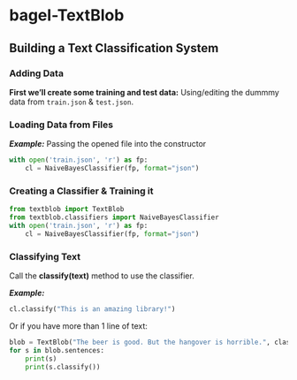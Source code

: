 # bagel-TextBlob

## Building a Text Classification System

### Adding Data

**First we’ll create some training and test data:**
Using/editing the dummmy data from `train.json` & `test.json`.

### Loading Data from Files

***Example:*** Passing the opened file into the constructor

```py
with open('train.json', 'r') as fp:
    cl = NaiveBayesClassifier(fp, format="json")
```

### Creating a Classifier & Training it

```py
from textblob import TextBlob
from textblob.classifiers import NaiveBayesClassifier
with open('train.json', 'r') as fp:
    cl = NaiveBayesClassifier(fp, format="json")
```

### Classifying Text

Call the **classify(text)** method to use the classifier.

***Example:***

```py
cl.classify("This is an amazing library!")
```

Or if you have more than 1 line of text:

```py
blob = TextBlob("The beer is good. But the hangover is horrible.", classifier=cl)
for s in blob.sentences:
    print(s)
    print(s.classify())
```
